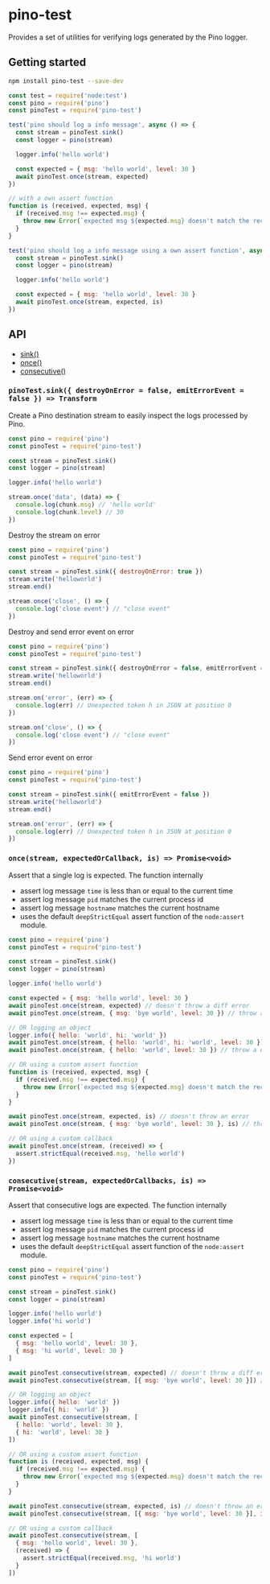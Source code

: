 # pino-test

Provides a set of utilities for verifying logs generated by the Pino logger.

## Getting started
```sh
npm install pino-test --save-dev
```

```js
const test = require('node:test')
const pino = require('pino')
const pinoTest = require('pino-test')

test('pino should log a info message', async () => {
  const stream = pinoTest.sink()
  const logger = pino(stream)

  logger.info('hello world')

  const expected = { msg: 'hello world', level: 30 }
  await pinoTest.once(stream, expected)
})

// with a own assert function
function is (received, expected, msg) {
  if (received.msg !== expected.msg) {
    throw new Error(`expected msg ${expected.msg} doesn't match the received one ${received.msg}`)
  }
}

test('pino should log a info message using a own assert function', async () => {
  const stream = pinoTest.sink()
  const logger = pino(stream)

  logger.info('hello world')

  const expected = { msg: 'hello world', level: 30 }
  await pinoTest.once(stream, expected, is)
})
```

## API

* [sink()](#sink)
* [once()](#once)
* [consecutive()](#consecutive)

<a id="sink"></a>
### `pinoTest.sink({ destroyOnError = false, emitErrorEvent = false }) => Transform`
Create a Pino destination stream to easily inspect the logs processed by Pino.

```js
const pino = require('pino')
const pinoTest = require('pino-test')

const stream = pinoTest.sink()
const logger = pino(stream)

logger.info('hello world')

stream.once('data', (data) => {
  console.log(chunk.msg) // 'hello world'
  console.log(chunk.level) // 30
})
```
Destroy the stream on error
```js
const pino = require('pino')
const pinoTest = require('pino-test')

const stream = pinoTest.sink({ destroyOnError: true })
stream.write('helloworld')
stream.end()

stream.once('close', () => {
  console.log('close event') // "close event"
})
```
Destroy and send error event on error
```js
const pino = require('pino')
const pinoTest = require('pino-test')

const stream = pinoTest.sink({ destroyOnError = false, emitErrorEvent = false })
stream.write('helloworld')
stream.end()

stream.on('error', (err) => {
  console.log(err) // Unexpected token h in JSON at position 0
})

stream.on('close', () => {
  console.log('close event') // "close event"
})
```
Send error event on error
```js
const pino = require('pino')
const pinoTest = require('pino-test')

const stream = pinoTest.sink({ emitErrorEvent = false })
stream.write('helloworld')
stream.end()

stream.on('error', (err) => {
  console.log(err) // Unexpected token h in JSON at position 0
})
```
<a id="once"></a>
### `once(stream, expectedOrCallback, is) => Promise<void>`
Assert that a single log is expected.
The function internally
- assert log message `time` is less than or equal to the current time
- assert log message `pid` matches the current process id
- assert log message `hostname` matches the current hostname
- uses the default `deepStrictEqual` assert function of the `node:assert` module.

```js
const pino = require('pino')
const pinoTest = require('pino-test')

const stream = pinoTest.sink()
const logger = pino(stream)

logger.info('hello world')

const expected = { msg: 'hello world', level: 30 }
await pinoTest.once(stream, expected) // doesn't throw a diff error
await pinoTest.once(stream, { msg: 'bye world', level: 30 }) // throw a diff error

// OR logging an object
logger.info({ hello: 'world', hi: 'world' })
await pinoTest.once(stream, { hello: 'world', hi: 'world', level: 30 }) // doesn't throw a diff error
await pinoTest.once(stream, { hello: 'world', level: 30 }) // throw a diff error

// OR using a custom assert function
function is (received, expected, msg) {
  if (received.msg !== expected.msg) {
    throw new Error(`expected msg ${expected.msg} doesn't match the received one ${received.msg}`)
  }
}

await pinoTest.once(stream, expected, is) // doesn't throw an error
await pinoTest.once(stream, { msg: 'bye world', level: 30 }, is) // throw an error

// OR using a custom callback
await pinoTest.once(stream, (received) => {
  assert.strictEqual(received.msg, 'hello world')
})
```
<a id="consecutive"></a>
### `consecutive(stream, expectedOrCallbacks, is) => Promise<void>`
Assert that consecutive logs are expected.
The function internally
- assert log message `time` is less than or equal to the current time
- assert log message `pid` matches the current process id
- assert log message `hostname` matches the current hostname
- uses the default `deepStrictEqual` assert function of the `node:assert` module.

```js
const pino = require('pino')
const pinoTest = require('pino-test')

const stream = pinoTest.sink()
const logger = pino(stream)

logger.info('hello world')
logger.info('hi world')

const expected = [
  { msg: 'hello world', level: 30 },
  { msg: 'hi world', level: 30 }
]

await pinoTest.consecutive(stream, expected) // doesn't throw a diff error
await pinoTest.consecutive(stream, [{ msg: 'bye world', level: 30 }]) // throw a diff error

// OR logging an object
logger.info({ hello: 'world' })
logger.info({ hi: 'world' })
await pinoTest.consecutive(stream, [
  { hello: 'world', level: 30 },
  { hi: 'world', level: 30 }
])

// OR using a custom assert function
function is (received, expected, msg) {
  if (received.msg !== expected.msg) {
    throw new Error(`expected msg ${expected.msg} doesn't match the received one ${received.msg}`)
  }
}

await pinoTest.consecutive(stream, expected, is) // doesn't throw an error
await pinoTest.consecutive(stream, [{ msg: 'bye world', level: 30 }], is) // throw an error

// OR using a custom callback
await pinoTest.consecutive(stream, [
  { msg: 'hello world', level: 30 },
  (received) => {
    assert.strictEqual(received.msg, 'hi world')
  }
])
```